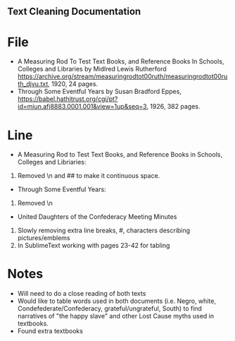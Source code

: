 ## Text Cleaning Documentation 

# File 
* A Measuring Rod To Test Text Books, and Reference Books In Schools, Colleges and Libraries by Midlred Lewis Rutherford https://archive.org/stream/measuringrodtot00ruth/measuringrodtot00ruth_djvu.txt, 1920, 24 pages.
* Through Some Eventful Years by Susan Bradford Eppes, https://babel.hathitrust.org/cgi/pt?id=miun.afj8883.0001.001&view=1up&seq=3, 1926, 382 pages. 

# Line 
* A Measuring Rod to Test Text Books, and Reference Books in Schools, Colleges and Libriaries:
1. Removed \n and ## to make it continuous space.  
* Through Some Eventful Years: 
1. Removed \n 
* United Daughters of the Confederacy Meeting Minutes 
1. Slowly removing extra line breaks, #, characters describing pictures/emblems
2. In SublimeText working with pages 23-42 for tabling


# Notes 
- Will need to do a close reading of both texts 
- Would like to table words used in both documents (i.e. Negro, white, Condefederate/Confederacy, grateful/ungrateful, South) to find narratives of "the happy slave" and other Lost Cause myths used in textbooks. 
- Found extra textbooks 

